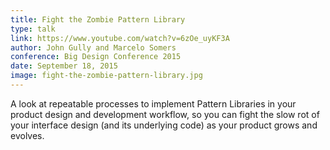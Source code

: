 ```yaml
---
title: Fight the Zombie Pattern Library
type: talk
link: https://www.youtube.com/watch?v=6zOe_uyKF3A
author: John Gully and Marcelo Somers
conference: Big Design Conference 2015
date: September 18, 2015
image: fight-the-zombie-pattern-library.jpg
---
```


A look at repeatable processes to implement Pattern Libraries in your product design and development workflow, so you can fight the slow rot of your interface design (and its underlying code) as your product grows and evolves.
